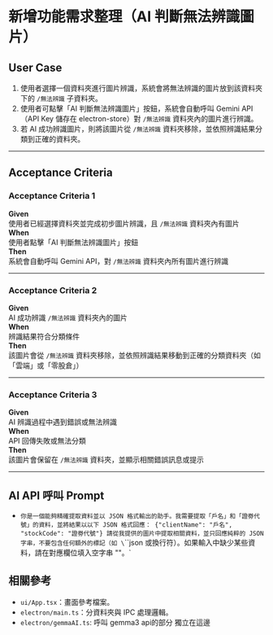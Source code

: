 # 新增功能需求整理（AI 判斷無法辨識圖片）

## User Case

1. 使用者選擇一個資料夾進行圖片辨識，系統會將無法辨識的圖片放到該資料夾下的 `/無法辨識` 子資料夾。
2. 使用者可點擊「AI 判斷無法辨識圖片」按鈕，系統會自動呼叫 Gemini API（API Key 儲存在 electron-store）對 `/無法辨識` 資料夾內的圖片進行辨識。
3. 若 AI 成功辨識圖片，則將該圖片從 `/無法辨識` 資料夾移除，並依照辨識結果分類到正確的資料夾。

---

## Acceptance Criteria

### Acceptance Criteria 1

**Given**  
使用者已經選擇資料夾並完成初步圖片辨識，且 `/無法辨識` 資料夾內有圖片  
**When**  
使用者點擊「AI 判斷無法辨識圖片」按鈕  
**Then**  
系統會自動呼叫 Gemini API，對 `/無法辨識` 資料夾內所有圖片進行辨識

---

### Acceptance Criteria 2

**Given**  
AI 成功辨識 `/無法辨識` 資料夾內的圖片  
**When**  
辨識結果符合分類條件  
**Then**  
該圖片會從 `/無法辨識` 資料夾移除，並依照辨識結果移動到正確的分類資料夾（如「雲端」或「零股倉」）

---

### Acceptance Criteria 3

**Given**  
AI 辨識過程中遇到錯誤或無法辨識  
**When**  
API 回傳失敗或無法分類  
**Then**  
該圖片會保留在 `/無法辨識` 資料夾，並顯示相關錯誤訊息或提示

---

## AI API 呼叫 Prompt 

- `你是一個能夠精確提取資料並以 JSON 格式輸出的助手。我需要提取「戶名」和「證劵代號」的資料，並將結果以以下 JSON 格式回應：
{"clientName": "戶名", "stockCode": "證劵代號"}
請從我提供的圖片中提取相關資料，並只回應純粹的 JSON 字串，不要包含任何額外的標記（如 \`\`\`json 或換行符）。如果輸入中缺少某些資料，請在對應欄位填入空字串 ""。`


## 相關參考

- `ui/App.tsx`：畫面參考檔案。
- `electron/main.ts`：分資料夾與 IPC 處理邏輯。
- `electron/gemmaAI.ts`: 呼叫 gemma3 api的部分 獨立在這邊